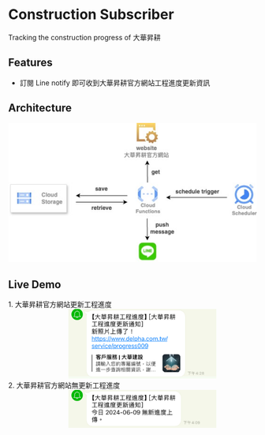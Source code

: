 # Construction Subscriber
Tracking the construction progress of 大華昇耕

## Features
- 訂閱 Line notify 即可收到大華昇耕官方網站工程進度更新資訊

## Architecture
<p align="center">
  <img src="img/delpha_crawling.jpg" alt="delpha_carwling"/>
</p>

## Live Demo
<dl>
  <dt>1. 大華昇耕官方網站更新工程進度</dt>
  <dd align="center">
      <img src="img/line_notify_with_updates.jpeg" width="300" alt="line_notify_with_updates"/>
  </dd>
  <dt>2. 大華昇耕官方網站無更新工程進度<dt>
  <dd align="center">
      <img src="img/line_notify_no_progress.jpeg" width="300" alt="line_notify_no_progress"/>
  </dd>
</dl>